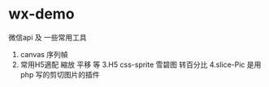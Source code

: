 # wx-demo
微信api 及 一些常用工具 
1. canvas 序列幀 
2. 常用H5適配 縮放 平移 等
3.H5 css-sprite 雪碧图 转百分比 
4.slice-Pic 是用php 写的剪切图片的插件
